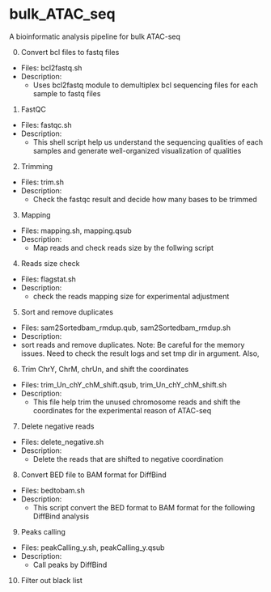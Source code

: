 # bulk_ATAC_seq

A bioinformatic analysis pipeline for bulk ATAC-seq

0. Convert bcl files to fastq files

- Files: bcl2fastq.sh
- Description: 
  - Uses bcl2fastq module to demultiplex bcl sequencing files for each sample to fastq files

1. FastQC

- Files: fastqc.sh
- Description:
  - This shell script help us understand the sequencing qualities of each samples and generate well-organized visualization of qualities

2. Trimming

- Files: trim.sh
- Description:
  - Check the fastqc result and decide how many bases to be trimmed

3. Mapping

- Files: mapping.sh, mapping.qsub
- Description:
  - Map reads and check reads size by the follwing script
  
4. Reads size check

- Files: flagstat.sh
- Description:
  - check the reads mapping size for experimental adjustment

5. Sort and remove duplicates

- Files: sam2Sortedbam_rmdup.qub, sam2Sortedbam_rmdup.sh
- Description:
- sort reads and remove duplicates. Note: Be careful for the memory issues. Need to check the result logs and set tmp dir in argument. Also,

6. Trim ChrY, ChrM, chrUn, and shift the coordinates

- Files: trim_Un_chY_chM_shift.qsub, trim_Un_chY_chM_shift.sh
- Description:
  - This file help trim the unused chromosome reads and shift the coordinates for the experimental reason of ATAC-seq

7. Delete negative reads

- Files: delete_negative.sh
- Description:
  - Delete the reads that are shifted to negative coordination

8. Convert BED file to BAM format for DiffBind

- Files: bedtobam.sh
- Description:
  - This script convert the BED format to BAM format for the following DiffBind analysis

9. Peaks calling

- Files: peakCalling_y.sh, peakCalling_y.qsub
- Description:
  - Call peaks by DiffBind

10. Filter out black list


